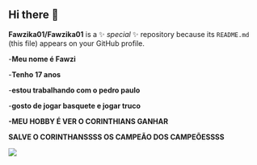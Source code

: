 ## Hi there 👋


**Fawzika01/Fawzika01** is a ✨ _special_ ✨ repository because its `README.md` (this file) appears on your GitHub profile.

-**Meu nome é Fawzi**

-**Tenho 17 anos**

-**estou trabalhando com o pedro paulo**

-**gosto de jogar basquete e jogar truco**

**-MEU HOBBY É VER O CORINTHIANS GANHAR** 

**SALVE O CORINTHANSSSS OS CAMPEÃO DOS CAMPEÕESSSS**

![](https://www.cnnbrasil.com.br/wp-content/uploads/sites/12/2023/05/corinthians-campanha-lgbt-1-e1684345850421.png?w=1080&h=607&crop=1&quality=50)  
